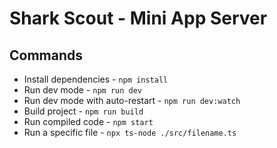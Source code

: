 # Shark Scout - Mini App Server

## Commands

- Install dependencies - `npm install`
- Run dev mode - `npm run dev`
- Run dev mode with auto-restart - `npm run dev:watch`
- Build project - `npm run build`
- Run compiled code - `npm start`
- Run a specific file - `npx ts-node ./src/filename.ts`
